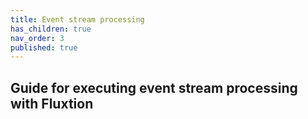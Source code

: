 ```yaml
---
title: Event stream processing
has_children: true
nav_order: 3
published: true
---
```



## Guide for executing event stream processing with Fluxtion
